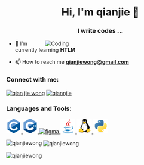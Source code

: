 <h1 align="center">Hi, I'm qianjie 👋</h1>
<h3 align="center">I write codes ...</h3>
<img align="right" alt="Coding" width="400" src="https://64.media.tumblr.com/tumblr_me88wmkDVh1rrsa2po1_500.gif">

- 🌱 I’m currently learning **HTLM**

- 📫 How to reach me **qianjiewong@gmail.com**

<h3 align="left">Connect with me:</h3>
<p align="left">
<a href="https://linkedin.com/in/qian jie wong" target="blank"><img align="center" src="https://raw.githubusercontent.com/rahuldkjain/github-profile-readme-generator/master/src/images/icons/Social/linked-in-alt.svg" alt="qian jie wong" height="30" width="40" /></a>
<a href="https://instagram.com/qiannjie" target="blank"><img align="center" src="https://raw.githubusercontent.com/rahuldkjain/github-profile-readme-generator/master/src/images/icons/Social/instagram.svg" alt="qiannjie" height="30" width="40" /></a>
</p>

<h3 align="left">Languages and Tools:</h3>
<p align="left"> <a href="https://www.cprogramming.com/" target="_blank" rel="noreferrer"> <img src="https://raw.githubusercontent.com/devicons/devicon/master/icons/c/c-original.svg" alt="c" width="40" height="40"/> </a> <a href="https://www.w3schools.com/cpp/" target="_blank" rel="noreferrer"> <img src="https://raw.githubusercontent.com/devicons/devicon/master/icons/cplusplus/cplusplus-original.svg" alt="cplusplus" width="40" height="40"/> </a> <a href="https://www.figma.com/" target="_blank" rel="noreferrer"> <img src="https://www.vectorlogo.zone/logos/figma/figma-icon.svg" alt="figma" width="40" height="40"/> </a> <a href="https://www.java.com" target="_blank" rel="noreferrer"> <img src="https://raw.githubusercontent.com/devicons/devicon/master/icons/java/java-original.svg" alt="java" width="40" height="40"/> </a> <a href="https://www.linux.org/" target="_blank" rel="noreferrer"> <img src="https://raw.githubusercontent.com/devicons/devicon/master/icons/linux/linux-original.svg" alt="linux" width="40" height="40"/> </a> <a href="https://www.python.org" target="_blank" rel="noreferrer"> <img src="https://raw.githubusercontent.com/devicons/devicon/master/icons/python/python-original.svg" alt="python" width="40" height="40"/> </a> </p>

<p><img align="left" src="https://github-readme-stats.vercel.app/api/top-langs?username=qianjiewong&show_icons=true&locale=en&layout=compact" alt="qianjiewong" /></p>

<p>&nbsp;<img align="center" src="https://github-readme-stats.vercel.app/api?username=qianjiewong&show_icons=true&locale=en" alt="qianjiewong" /></p>

<p><img align="center" src="https://github-readme-streak-stats.herokuapp.com/?user=qianjiewong&" alt="qianjiewong" /></p>

